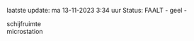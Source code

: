 laatste update: 
ma 13-11-2023  3:34   uur 
Status: FAALT - geel - 
<div class="service Y">schijfruimte</div><div class="service Y">microstation</div>